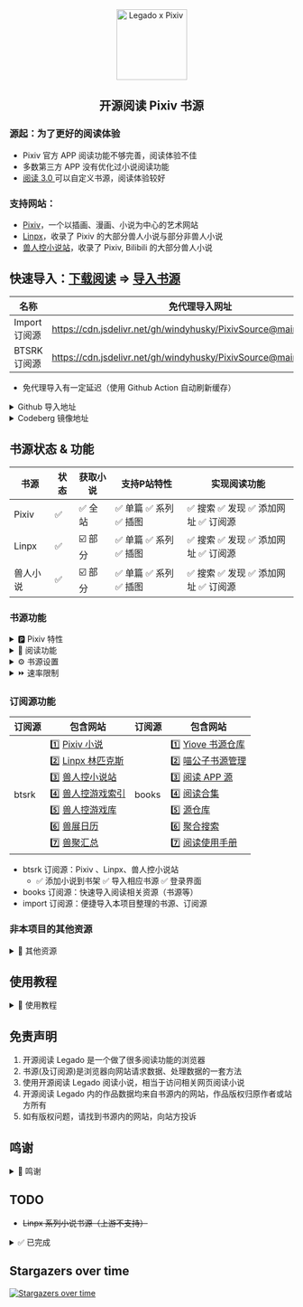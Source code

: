 <div align="center">
<img width="125" height="125" src="doc/pic/Legado-Pixiv.png" alt="Legado x Pixiv"/>

## 开源阅读 Pixiv 书源
</div>


### 源起：为了更好的阅读体验
- Pixiv 官方 APP 阅读功能不够完善，阅读体验不佳
- 多数第三方 APP 没有优化过小说阅读功能
- [阅读 3.0 ](https://github.com/gedoor/legado) 可以自定义书源，阅读体验较好


### 支持网站：
- [Pixiv](https://www.pixiv.net)，一个以插画、漫画、小说为中心的艺术网站
- [Linpx](https://www.furrynovel.ink)，收录了 Pixiv 的大部分兽人小说与部分非兽人小说
- [兽人控小说站](https://www.furrynovel.com)，收录了 Pixiv, Bilibili 的大部分兽人小说


## 快速导入：[下载阅读](./doc/Download.md) =>  [导入书源](./doc/Import.md)

| 名称          | 免代理导入网址                                                         |
| ------------ | ------------------------------------------------------------------- |
| Import 订阅源 | https://cdn.jsdelivr.net/gh/windyhusky/PixivSource@main/import.json |
| BTSRK 订阅源  | https://cdn.jsdelivr.net/gh/windyhusky/PixivSource@main/btsrk.json  |
- 免代理导入有一定延迟（使用 Github Action 自动刷新缓存）


<details>
<summary> Github 导入地址 </summary>

| 名称           | [Github 项目网址](https://github.com/windyhusky/PixivSource)               |
| ------------- | ------------------------------------------------------------------------- |
| Pixiv 书源　   | https://raw.githubusercontent.com/windyhusky/PixivSource/main/pixiv.json  |
| Linpx 书源　   | https://raw.githubusercontent.com/windyhusky/PixivSource/main/linpx.json  |
| 兽人小说站书源  | https://raw.githubusercontent.com/windyhusky/PixivSource/main/linpx.json  |
| BTSRK 订阅源   | https://raw.githubusercontent.com/windyhusky/PixivSource/main/btsrk.json  |
| Books 订阅源   | https://raw.githubusercontent.com/windyhusky/PixivSource/main/books.json  |
| Import 订阅源  | https://raw.githubusercontent.com/windyhusky/PixivSource/main/import.json |

> 更多导入方法详见：
> **[导入书源](./doc/ImportBookSource.md)** &
> **[导入订阅源](./doc/ImportRssSource.md)**
</details>


<details>
<summary> Codeberg 镜像地址 </summary>

| 名称           | [Codeberg 镜像网址](https://codeberg.org/DowneyRem/PixivSource)　       |
| ------------- | ---------------------------------------------------------------------- |
| Pixiv 书源　   | https://codeberg.org/DowneyRem/PixivSource/raw/branch/main/pixiv.json  |
| Linpx 书源　   | https://codeberg.org/DowneyRem/PixivSource/raw/branch/main/linpx.json  |
| 兽人小说站书源  | https://codeberg.org/DowneyRem/PixivSource/raw/branch/main/linpx.json  |
| BTSRK 订阅源   | https://codeberg.org/DowneyRem/PixivSource/raw/branch/main/btsrk.json  |
| Books 订阅源   | https://codeberg.org/DowneyRem/PixivSource/raw/branch/main/books.json  |
| Import 订阅源  | https://codeberg.org/DowneyRem/PixivSource/raw/branch/main/import.json |
- [Codeberg](https://codeberg.org/DowneyRem/PixivSource) 免代理，更新无延迟（网站服务不是很稳定）
</details>



## 书源状态 & 功能
| 书源      | 状态 | 获取小说 | 支持P站特性 | 实现阅读功能 |
| -------- | --- | ------- | --------- | ---------- |
| Pixiv    | ✅ | ✅ 全站 | ✅ 单篇 ✅ 系列 ✅ 插图 | ✅ 搜索 ✅ 发现 ✅ 添加网址 ✅ 订阅源 |
| Linpx    | ✅ | ☑️ 部分 | ✅ 单篇 ✅ 系列 ✅ 插图 | ✅ 搜索 ✅ 发现 ✅ 添加网址 ✅ 订阅源 |
| 兽人小说  | ✅ | ☑️ 部分 | ✅ 单篇 ✅ 系列 ✅ 插图 | ✅ 搜索 ✅ 发现 ✅ 添加网址 ✅ 订阅源 |

### 书源功能
<details><summary> 🅿️ Pixiv 特性 </summary>

#### 已支持 Pixiv 特性
- ✅ 单篇小说：Pixiv 小说投稿时的【单篇完结作品】，即短篇小说
- ✅ 系列小说：Pixiv 小说投稿时的【连载系列作品】，即长篇小说
- <details><summary> ✅ ⭐️ 小说功能 </summary>
  
  - ✅ 关注作者（最新小说）
    - 发现：✅ 查看关注作者的最新小说
    - 登录界面：✅ 关注作者 ✅ 取消关注
  - ✅ 追更列表 
    - 发现：✅ 查看追更列表 
    - 登录界面：✅ 加入追更 ✅ 取消追更
  - ✅ 收藏小说
    - 发现：✅ 查看收藏（公开 & 私密）✅ 查看他人收藏（设置源变量）
    - 登录界面：✅ 加入收藏 ✅ 取消收藏
  - ✅ 小说书签
    - 发现：✅ 查看书签（第1页）
    - 登录界面：✅ 加入书签 ✅ 删除书签
  - ✅ 章节评论
    - 章节正文：✅ 查看评论
    - 登录界面：✅ 发送评论 ✅ 删除评论
  - ✅ 推荐小说
  - ✅ 发现小说
  - ✅ 首页推荐
  </details>

- <details><summary> ✅ 🆕 最新 企划 约稿 </summary>
  
  - ✅ R18 小说
  - ✅ 一般小说（默认隐藏）
    >（可在书源设置中修改 `SHOW_GENERAL_NEW` )，更改后需要在发现页面刷新分类（发现：长按"Pixiv"，刷新）
  </details>

- <details><summary> ✅ 👑 小说排行 </summary>
  
  - ✅ R18 小说排行榜
  - ✅ 一般小说排行榜（默认隐藏）
    > (可在书源设置中修改 `SHOW_GENERAL_RANK` )，更改后需要在发现页面刷新分类（发现：长按"Pixiv"，刷新）
  </details>

- <details><summary> ✅ 🔥 原创热门 </summary>

  - ✅ R18 小说热门分类（默认隐藏）
  - ✅ 一般小说热门分类（默认隐藏）
    >（可在书源设置中修改 `SHOW_GENERAL_GENRE` `SHOW_GENERAL_GENRE` )，更改后需要在发现页面刷新分类（发现：长按"Pixiv"，刷新）
  </details>
  
- <details><summary> ✅ 🔧 小说工具（标记符号） </summary>

  - ✅ 完美支持的标记符
    - ✅ `[uploadedimage:自动生成ID]` 通过上传图片添加插画
    - ✅ `[pixivimage:作品ID-序号]` 通过作品ID添加插画
  - ☑️ 受阅读功能限制，无法完美支持的标记符
    - ☑️ `[newpage]` 分页
    - ☑️ `[chapter:章节名称]` 添加本章标题
    - ☑️ `[jump:链接目标的页面编号]` 页面跳转
    - ☑️ `[[jumpuri:标题 > 链接目标的URL]]` 添加超链接
    - ☑️ `[[rb:汉字 > 注音]]` 添加注音
      > 使用括号注音：`[[rb:汉字 > 注音]]` => `汉字（注音）`
    - ☑️ `汉字《注音》`选择`置き換える`后，Pixiv 会转换成`[[rb:汉字 > 注音]]`
      > 当`注音`位置是汉字时，恢复被替换的书名号：`[[rb:汉字 > 注音]]` => `汉字《注音》`
      > 
      > 默认开启，可在书源设置中修改 `REPLACE_TITLE_MARKS`
  - 🈚️ 不支持的标记符
  </details>
</details>


<details><summary> 📖 阅读功能 </summary>

#### 已实现书源功能
- ✅ 搜索：书架页面，搜索小说，添加小说到书架
  - ✅ 默认搜索：同时搜索小说名称、标签、作者
    - ✅ 作者专搜（格式：`@作者名称`）
    - ✅ 标签专搜（格式：`#标签` `#小说名称`）
  - ✅ 繁简通搜（支持：小说名称、标签）
  - ✅ 字数过滤（格式：`关键词 + 空格 + 字数3k`）
    - 字数限制规则：`3k 3k5 3w 3w5`
    - 例如：`校园 字数3k` `校园 纯爱 字数3k`
- ✅ 发现：发现页面，查看小说，添加小说到书架
  - ✅ 常规发现
  - ✅ 更新书源、订阅源
  - ✅ 设置源变量
    - <details><summary> ❤️ 他人收藏（Pixiv 小说 书源）</summary>
  
      - 发现 - 长按 **"Pixiv"** - 编辑 - 右上角菜单 - 设置源变量
      - 设置源变量：输入作者ID，一行一个，可添加作者名，保存
        ```
        12345 // 作者A
        67890 # 作者B
        ```
      - 发现：长按 **"Pixiv"**，刷新，查看他人收藏
      </details>
      
    - <details><summary> 🔎 筛选发现（兽人小说站 书源）</summary>

      - 发现 - 长按 **"兽人小说站"** - 编辑 - 右上角菜单 - 设置源变量  
      - 设置源变量：输入想要筛选的标签，以空格间隔（或一行一个），保存
        ```
        中文 原创  纯爱
        ```
      - 发现 - 长按 **"兽人小说站"** - 刷新 - 查看筛选后的小说
      </details>


- ✅ 添加网址：书架页面，通过 **【添加网址】** 添加小说到书架
  -  ✅ 支持同时添加多条网址链接（✅ 单篇 ✅ 系列）
- ✅ 订阅源：订阅页面，通过 **【订阅源】** 添加小说到书架
  - ✅ 添加小说到书架
  - ✅ 导入/更新书源
  - ✅ 登录界面（部分功能同下）
- ✅ 登录界面：登录等功能
  - 账号：✅ 登录账号 ✅ 退出账号 ✅ 账号设置
  - 书源：✅ 更新书源 ✅ 使用指南 ✅ 反馈问题
  - 系列：✅ 追更系列 ✅ 取消追更 ✅ 分享系列
  - 单篇：✅ 收藏小说 ✅ 取消收藏 ✅ 分享单篇
  - 作者：✅ 关注作者 ✅ 取关作者 ✅ 屏蔽作者（本地）
  - 评论：✅ 发送评论 ✅ 删除评论 ✅ 获取评论（正文）
</details>


<details><summary> ⚙️ 书源设置 </summary>

#### 书源功能设置
##### 1.书源默认配置
- 自定义设置：编辑书源 - 基本 - 变量说明 - 修改并保存
- 修改时，请修改`true` 为 `false`，或相反
- 每次更新书源后，需要重新设置，默认配置如下：

<details><summary> ⚙️ 默认配置详情 </summary>

| 书源设置            | 默认状态 | 对应常量名称           | 作用 |
| ------------------ | ------ | --------------------- | --- |
| 繁简通搜            | ✅ 开启 | `CONVERT_CHINESE`     | 搜索 |
| 简介显示更多信息     | ⭕ 关闭 | `MORE_INFORMATION`    | 详情 |
| 显示小说原始链接     | ✅ 开启 | `SHOW_ORIGINAL_LINK`  | 目录 |
| 　　               |        |                       |     |
| 恢复被替换的书名号   | ✅ 开启 | `REPLACE_TITLE_MARKS` | 正文 |
| 章首显示小说描述     | ✅ 开启 | `SHOW_CAPTIONS`       | 正文 |
| 章尾显示小说评论     | ✅ 开启 | `SHOW_COMMENTS`       | 正文 |
| 　　               |        |                       |     |
| 快速模式           | ⭕ 关闭 | `FAST`                | 全局 |
| 调试模式           | ⭕ 关闭 | `DEBUG`               | 全局 |
| 　　               |        |                       |     |
| 最新小说显示一般小说 | ⭕ 关闭 | `SHOW_GENERAL_NEW`     | 发现 |
| 排行榜单显示一般小说 | ⭕ 关闭 | `SHOW_GENERAL_RANK`    | 发现 |
| 热门分类显示R18小说 | ⭕ 关闭 | `SHOW_R18_GENRE`       | 发现 |
| 热门分类显示一般小说 | ⭕ 关闭 | `SHOW_GENERAL_GENRE`   | 发现 |
</details>

<details><summary> ⚙️ 默认配置代码 </summary>

```
{
  "CONVERT_CHINESE": true,
  "SHOW_UPDATE_TIME": true,
  "MORE_INFORMATION": false,
  "SHOW_ORIGINAL_LINK": true,
  
  "REPLACE_TITLE_MARKS": true,
  "SHOW_CAPTIONS": true,
  "SHOW_COMMENTS": true,
  
  "FAST": true,
  "DEBUG": false,
  
  "SHOW_GENERAL_NEW": false,
  "SHOW_GENERAL_RANK": false,
  "SHOW_R18_GENRE": false,
  "SHOW_GENERAL_GENRE": false
}
```
</details>

##### 2.设置源变量
- <details><summary> ❤️ 他人收藏（Pixiv 小说 书源）</summary>
  
  - 发现 - 长按 **"Pixiv"** - 编辑 - 右上角菜单 - 设置源变量
      - 设置源变量：输入作者ID，一行一个，可添加作者名，保存
        ```
        12345 // 作者A
        67890 # 作者B
        ```
      - 发现：长按 **"Pixiv"**，刷新，查看他人收藏
  </details>
      
- <details><summary> 🔎 筛选发现（兽人小说站 书源）</summary>

  - 发现 - 长按 **"兽人小说站"** - 编辑 - 右上角菜单 - 设置源变量  
    - 设置源变量：输入想要筛选的标签，以空格间隔（或一行一个），保存
      ```
      中文 原创  纯爱
      ```
  - 发现 - 长按 **"兽人小说站"** - 刷新 - 查看筛选后的小说
</details>
</details>


<details><summary> ⏩ 速率限制 </summary>

#### 书源请求限制
##### 1.最大缓存时间
<details><summary> 最大缓存时间：7天 </summary>

- 书源内部使用 `getAjaxJson() getAjaxAllJson() getWebviewJson() urlIllustOriginal() ` 等，访问网络资源时，会默认写入缓存，最多存放7天
- 后续如果重复请求同一内容，在缓存时间内则不会发送请求，而是直接读取缓存数据，加快请求速度的同时，减少实际请求次数
- 登录界面中的功能使用了 `getPostBody()`，不受此限制
- 获取/刷新评论不受此限制

- 自定义：编辑书源 - 基本 - JSLib - 修改并保存
```
var cacheSaveSeconds = 7*24*60*60  // 缓存时间7天，可以延长，不建议缩短
```
- **每次更新书源后，需要重新设置**
</details>



##### 2.请求速率限制
<details><summary> 速率限制：每2s访问3次 </summary>

- 因为上面设置了最大缓存时间，会减少实际的（重复的）网络请求
- ~~此处网络请求速率限制可适当调高~~，但账号因此受限请自负其责


- 自定义：编辑书源 - 基本 - 并发率 - 修改并保存
  ```
  180/60000    60s内访问180次（默认）
  ```
- **每次更新书源后，需要重新设置**
</details>


##### 3.【正文为空】提示
<details><summary> 无法获取正文时，弹出提示 </summary>

短时间内请求过多会无法获取正文。 此时弹出窗口，提示：
```
您于X时X分触发 Pixiv 【请求限制】，建议 稍候/重新登录 再继续
```
</details>


##### 4.【过度访问】提示
<details><summary> 过度访问后，提示修改密码 </summary>

- 触发 Pixiv 的过度访问后的【3天内】，每4个小时检测1次弹出提示，并推荐修改密码
```
您于X时X分触发 Pixiv 【过度访问】，请修改密码并重新登录。如已修改请忽略
```
</details>
</details>


### 订阅源功能
| 订阅源 | 包含网站 | 订阅源 | 包含网站 |
| ----- | ------ | ----- | ------- |
| btsrk | 1️⃣ [Pixiv 小说](https://www.pixiv.net/novel) <br /> 2️⃣ [Linpx 林匹克斯](https://www.furrynovel.ink) <br /> 3️⃣ [兽人控小说站](https://www.furrynovel.com) <br /> 4️⃣ [兽人控游戏索引](https://furrygames.top/zh-cn/list.html) <br /> 5️⃣ [兽人控游戏库](https://kemono.games/zh-Hans) <br /> 6️⃣ [兽展日历](https://www.furryeventchina.com) <br /> 7️⃣ [兽聚汇总](https://www.furryfusion.net/) | books | 1️⃣ [Yiove 书源仓库](https://shuyuan.yiove.com) <br/> 2️⃣ [喵公子书源管理](http://yuedu.miaogongzi.net/gx.html) <br/> 3️⃣ [阅读 APP 源](https://legado.aoaostar.com) <br/> 4️⃣ [阅读合集](https://flowus.cn/share/923f5a35-6dcf-47d1-b8eb-b9c5ef3ed39b) <br/> 5️⃣ [源仓库](https://www.yckceo.com/yuedu/index/index.html) <br/> 6️⃣ [聚合搜索](https://legado.cn/thread-3723-1-1.html) <br/> 7️⃣ [阅读使用手册](https://www.yuque.com/legado/wiki) |


- btsrk 订阅源：Pixiv 、Linpx、兽人控小说站
  - ✅ 添加小说到书架 ✅ 导入相应书源 ✅ 登录界面
- books 订阅源：快速导入阅读相关资源（书源等）
- import 订阅源：便捷导入本项目整理的书源、订阅源


### 非本项目的其他资源
<details><summary> 📄 其他资源 </summary>

| 名称           | Github 导入网址                                                              |
| ------------- | --------------------------------------------------------------------------- |
| 通用书源　　　　 | https://raw.githubusercontent.com/windyhusky/PixivSource/main/normal.json   |
| 聚合搜索　　　　 | https://raw.githubusercontent.com/windyhusky/PixivSource/main/books.json    |
| 书源订阅　　　　 | https://raw.githubusercontent.com/windyhusky/PixivSource/main/import.json   |
| Pixiv目录规则  | https://raw.githubusercontent.com/windyhusky/PixivSource/main/pixivToc.json |

- **[通用书源](https://github.com/bushixuanqi/book-source)** ：是不世玄奇 为网文网站编写的通用书源，用搜索引擎获取全网小说。
- **[聚合搜索](https://legado.cn/thread-3723-1-1.html)** ：是不世玄奇 制作的聚合多个搜索引擎的订阅源，需要配合 **[通用书源](http://yuedu.miaogongzi.net/gx.html)** 使用。(集入 books 订阅源)
- **[书源订阅](https://gitee.com/feiniao6/yd)** ：是Thomas喲 制作的第三方规则订阅，旨在快速导入书源/订阅源。(已修改)
- **[Pixiv 目录规则](https://akaito.xyz/post/Legado)** ：是[一片痴心俱成灰](https://akaito.xyz/post/Legado) 为 Pixiv 本地小说制作的目录规则
</details>


## 使用教程
<details><summary> 📌 使用教程 </summary>

> ### 0. [阅读是什么软件？阅读简介](./doc/ReadMe.md)
> ### 0. [下载 开源阅读 Legado](./doc/Download.md)
> ### 1. [阅读使用教程（太长不看版）](./doc/TooLongToRead.md)
>> #### 1.1 [Pixiv 书源的导入与使用](./doc/Pixiv.md)
>> #### 1.2 [Linpx 书源的导入与使用](./doc/Linpx.md)
>> #### 1.3 [兽人控小说站 书源的导入与使用](./doc/FurryNovel.md)
>> #### 1.4 搜索小说、查看订阅，畅享阅读
> ### 2. [添加远程书籍](./doc/RemoteBooks.md)，畅享阅读
> ### 3. [设置 Webdav 备份](./doc/WebdavBackup.md)
> ### 4. [故障排查与处理](./doc/TroubleShoot.md)
#### 此处教程由 [@FurryReading](https://t.me/FurryReading) 提供
</details>


## 免责声明
1. 开源阅读 Legado 是一个做了很多阅读功能的浏览器
2. 书源(及订阅源)是浏览器向网站请求数据、处理数据的一套方法
3. 使用开源阅读 Legado 阅读小说，相当于访问相关网页阅读小说
4. 开源阅读 Legado 内的作品数据均来自书源内的网站，作品版权归原作者或站方所有
5. 如有版权问题，请找到书源内的网站，向站方投诉


## 鸣谢
<details><summary> 📢 鸣谢 </summary>

- 感谢 [阅读 3.0 ](https://github.com/gedoor/legado) 提供的软件平台
- 感谢 [Linpx](https://github.com/libudu/linpx-web) 提供的 [网站服务](https://www.furrynovel.ink)
- 感谢 [兽人小说站](https://github.com/FurryNovel/Reader) 提供的 [网站服务](https://www.furrynovel.com)
- 感谢 [Pixiv.cat](https://github.com/pixiv-cat/pixivcat-backend) 提供的 [Pixiv 图片代理功能](https://pixiv.cat)
- 感谢 [通用书源](https://github.com/bushixuanqi/book-source) 及 [聚合搜索](https://legado.cn/thread-3723-1-1.html) 提供的添加书架的方法
- 感谢 [书源订阅(非官方仓库)](https://gitee.com/feiniao6/yd) 提供的导入书源、订阅源的方法
- 感谢 [Pixiv-utils](https://github.com/AgMonk/pixiv-utils) 、 [Pixiv go 客户端](https://github.com/NateScarlet/pixiv) 、 [Pixiv-web-api](https://github.com/YieldRay/pixiv-web-api) 整理的 Pixiv Web API
- 感谢 [一片痴心俱成灰](https://akaito.xyz/post/Legado) 提供的 Pixiv (标记符号) 目录规则
- 感谢 [Pixiv Previewer](https://greasyfork.org/zh-CN/scripts/30766-pixiv-previewer) 脚本提供的从 Pixiv 网页获取 csfr token 的方法 
- 感谢 [@DowneyRem](https://github.com/DowneyRem) 提供的教程，这是他的兽人小说分享频道 [@FurryReading](https://t.me/FurryReading)
</details>

## TODO
- ~~Linpx 系列小说书源（上游不支持）~~

<details>
<summary> ✅ 已完成 </summary>

- ✅ Linpx 订阅源
- ✅ Pixiv 订阅源（使用JS注入，代码来自【聚合搜索】）
- ✅ 兽人控小说站 订阅源
- ✅ Pixiv 书源：关注作者的最新小说 https://github.com/windyhusky/PixivSource/issues/11
- ✅ Linpx 书源：推荐作者的近期小说
- ✅ Pixiv 书源：通过作品ID添加插画
- ✅ Linpx 书源：通过作品ID添加插画（使用 pixiv.cat ）
- ✅ Pixiv 书源：添加网址加入书架；订阅源添加到书架
- ✅ Pixiv 书源：追更列表 https://github.com/windyhusky/PixivSource/issues/14
- ✅ Pixiv 书源：排行榜 https://github.com/windyhusky/PixivSource/issues/13
- ✅ Pixiv 系列小说 书源 
- ✅ Pixiv 书源：完善字数统计 https://github.com/windyhusky/PixivSource/issues/18
- ✅ Pixiv 书源：显示更多信息 https://github.com/windyhusky/PixivSource/issues/17
- ✅ Pixiv & Linpx 书源：添加小说更新时间
- ✅ Pixiv & Linpx 书源：搜索作者
- ✅ import 订阅源：导入其他书源、订阅源
- ✅ Pixiv & Linpx 书源：添加小说章节字数
- ✅ Pixiv 书源：正文尾部加入小说评论
- ✅ Linpx 书源：搜索链接
- ✅ Pixiv & Linpx 书源：添加链接
- ✅ 兽人控小说站 书源
- ✅ 书源发现：更新书源和订阅源
- ✅ 订阅源：导入/更新书源
- ✅ Pixiv 漫画书源：搜索、详情、目录、正文
- ✅ Pixiv & Linpx & 兽人控小说站 书源：繁简通搜
</details>


## Stargazers over time
[![Stargazers over time](https://starchart.cc/windyhusky/PixivSource.svg?variant=adaptive)](https://starchart.cc/windyhusky/PixivSource)

